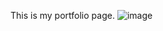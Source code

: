 This is my portfolio page.
![image](https://user-images.githubusercontent.com/119902536/230223780-b3b53749-5ab1-4c39-8170-fb7a3f2b9343.png)
